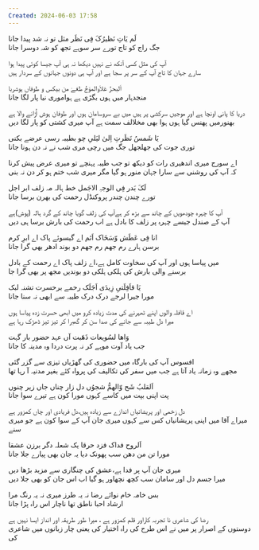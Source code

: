 ```yaml
---
Created: 2024-06-03 17:58
---
```

لَم یَاتِ نَظیرُکَ فِی نَظَر مثل تو نہ شد پیدا جانا  
جگ راج کو تاج تورے سر سوہے تجھ کو شہ دوسرا جانا  
  
آپ کی مثل کسی آنکھ نے نہیں دیکھا نہ ہی آپ جیسا کوئی پیدا ہوا  
سارے جہان کا تاج آپ کے سر پر سجا ہے اور آپ ہی دونوں جہانوں کے سردار ہیں  
  
اَلبحرُ عَلاَوالموَجُ طغےٰ من بیکس و طوفاں ہوشربا  
منجدہار میں ہوں بگڑی ہے ہواموری نیا پار لگا جانا  
  
دریا کا پانی اونچا ہے اور موجیں سرکشی پر ہیں میں بے سروسامان ہوں اور طوفان ہوش اُڑانے والا ہے  
بھنورمیں پھنس گیا ہوں ہوا بھی مخلالف سمت ہے آپ میری کشتی کو پار لگا دیں  
  
یَا شَمسُ نَظَرتِ اِلیٰ لیَلیِ چو بطیبہ رسی عرضے بکنی  
توری جوت کی جھلجھل جگ میں رچی مری شب نے نہ دن ہونا جانا  
  
اے سورج میری اندھیری رات کو دیکھ تو جب طیبہ پہنچے تو میری عرض پیش کرنا  
کہ آپ کی روشنی سے سارا جہان منور ہو گیا مگر میری شب ختم ہو کر دن نہ بنی  
  
لَکَ بَدر فِی الوجہِ الاجَمل خط ہالہ مہ زلف ابر اجل  
تورے چندن چندر پروکنڈل رحمت کی بھرن برسا جانا  
  
آپ کا چہرہ چودھویں کے چاند سے بڑھ کر ہےآپ کی زلف گویا چاند کے گرد ہالہ (پوش)ہے  
آپ کے صندل جیسے چہرہ پر زلف کا بادل ہے اب رحمت کی بارش برسا ہی دیں  
  
انا فِی عَطَش وّسَخَاک اَتَم اے گیسوئے پاک اے ابرِ کرم  
برسن ہارے رم جھم رم جھم دو بوند ادھر بھی گرا جانا  
  
میں پیاسا ہوں اور آپ کی سخاوت کامل ہے،اے زلف پاک اے رحمت کے بادل  
برسنے والی بارش کی ہلکی ہلکی دو بوندیں مجھ پر بھی گرا جا  
  
یَا قاَفِلَتیِ زِیدَی اَجَلَک رحمے برحسرت تشنہ لبک  
مورا جیرا لرجے درک درک طیبہ سے ابھی نہ سنا جانا  
  
اے قافلہ والوں اپنے ٹھہرنے کی مدت زیادہ کرو میں ابھی حسرت زدہ پیاسا ہوں  
میرا دل طیبہ سے جانے کی صدا سن کر گھبرا کر تیز تیز ڈھڑک رہا ہے  
  
وَاھا لسُویعات ذَھَبت آں عہد حضور بار گہت  
جب یاد آوت موہے کر نہ پرت دردا وہ مدینہ کا جانا  
  
افسوس آپ کی بارگاہ میں حضوری کی گھڑیاں تیزی سے گزر گئی  
مجھے وہ زمانہ یاد آتا ہے جب میں سفر کی تکالیف کی پرواہ کئے بغیر مدنیہ آ رہا تھا  
  
اَلقلبُ شَح وّالھمُّ شجوُں دل زار چناں جاں زیر چنوں  
پت اپنی بپت میں کاسے کہوں مورا کون ہے تیرے سوا جانا  
  
دل زخمی اور پریشانیاں اندازے سے زیادہ ہیں،دل فریادی اور چاں کمزور ہے  
میراے آقا میں اپنی پریشانیاں کس سے کہوں میری جان آپ کے سوا کون ہے جو میری سنے  
  
اَلروح فداک فزد حرقا یک شعلہ دگر برزن عشقا  
مورا تن من دھن سب پھونک دیا یہ جان بھی پیارے جلا جانا  
  
میری جان آپ پر فدا ہے،عشق کی چنگاری سے مزید بڑھا دیں  
میرا جسم دل اور سامان سب کچھ نچھاور ہو گیا اب اس جان کو بھی جلا دیں  
  
بس خامہ خام نوائے رضا نہ یہ طرز میری نہ یہ رنگ مرا  
ارشاد احبا ناطق تھا ناچار اس راہ پڑا جانا  
  
رضا کی شاعری نا تجربہ کاراور قلم کمزور ہے ، میرا طور طریقہ اور انداز ایسا نہیں ہے  
دوستوں کے اصرار پر میں نے اس طرح کی راہ اختیار کی یعنی چار زبانوں میں شاعری کی
